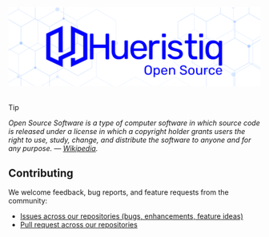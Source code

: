 <div align="center">
	<img src="https://raw.githubusercontent.com/hueristiq/.github/main/assets/hueristiq-open-source-banner.png" alt="Hueristiq's Open Source"/>
</div>
<br/>

> [!TIP]
> *Open Source Software is a type of computer software in which source code is released under a license in which a copyright holder grants users the right to use, study, change, and distribute the software to anyone and for any purpose. — [Wikipedia](https://en.wikipedia.org/wiki/Open-source_software).*

## Contributing

We welcome feedback, bug reports, and feature requests from the community:
* [Issues across our repositories (bugs, enhancements, feature ideas)](https://github.com/issues?q=is%3Aopen+is%3Aissue+user%3Ahueristiq+is%3Apublic)
* [Pull request across our repositories](https://github.com/pulls?q=is%3Aopen+is%3Apr+user%3Ahueristiq+is%3Apublic)